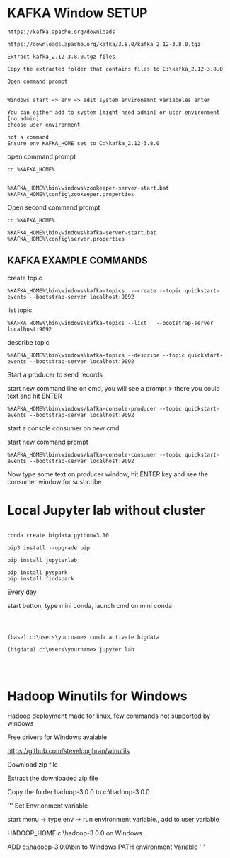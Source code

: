 # KAFKA Window SETUP
 
```
https://kafka.apache.org/downloads

https://downloads.apache.org/kafka/3.8.0/kafka_2.12-3.8.0.tgz

Extract kafka_2.12-3.8.0.tgz files
```

```
Copy the extracted folder that contains files to C:\kafka_2.12-3.8.0

Open command prompt


Windows start => env => edit system environemnt variabeles enter

You can either add to system [might need admin] or user environment [no admin]
choose user environment
```

```
not a command
Ensure env KAFKA_HOME set to C:\kafka_2.12-3.8.0
```


open command prompt
```
cd %KAFKA_HOME%


%KAFKA_HOME%\bin\windows\zookeeper-server-start.bat %KAFKA_HOME%\config\zookeeper.properties
```

Open second command prompt
```
cd %KAFKA_HOME%

%KAFKA_HOME%\bin\windows\kafka-server-start.bat %KAFKA_HOME%\config\server.properties
```

## KAFKA EXAMPLE COMMANDS 

create topic
```
%KAFKA_HOME%\bin\windows\kafka-topics  --create --topic quickstart-events --bootstrap-server localhost:9092
```

list topic

```
%KAFKA_HOME%\bin\windows\kafka-topics --list   --bootstrap-server localhost:9092
```


describe topic

```
%KAFKA_HOME%\bin\windows\kafka-topics --describe --topic quickstart-events --bootstrap-server localhost:9092
```

Start a producer to send records

start new command line on cmd, you will see a prompt >  there you could text and hit ENTER

```
%KAFKA_HOME%\bin\windows/kafka-console-producer --topic quickstart-events --bootstrap-server localhost:9092
```


start a console consumer on new cmd

start new command prompt


```
%KAFKA_HOME%\bin\windows/kafka-console-consumer --topic quickstart-events --bootstrap-server localhost:9092
```


Now type some text on producer window, hit ENTER key and see the consumer window for susbcribe


# Local Jupyter lab without cluster

```

conda create bigdata python=3.10

pip3 install --upgrade pip

pip install jupyterlab

pip install pyspark
pip install findspark

```

Every day

start button, type mini conda, launch cmd on mini conda
```



(base) c:\users\yourname> conda activate bigdata

(bigdata) c:\users\yourname> jupyter lab


 
```

# Hadoop Winutils for Windows

Hadoop deployment made for linux, few commands not supported by windows

Free drivers for Windows avaiable

https://github.com/steveloughran/winutils



Download zip file

Extract the downloaded zip file

Copy the folder hadoop-3.0.0 to c:\hadoop-3.0.0

'''
Set Envrionment variable 

start menu -> type env -> run environment variable., add to user variable

HADOOP_HOME c:\hadoop-3.0.0 on Windows

ADD c:\hadoop-3.0.0\bin to Windows PATH environment Variable
'''


